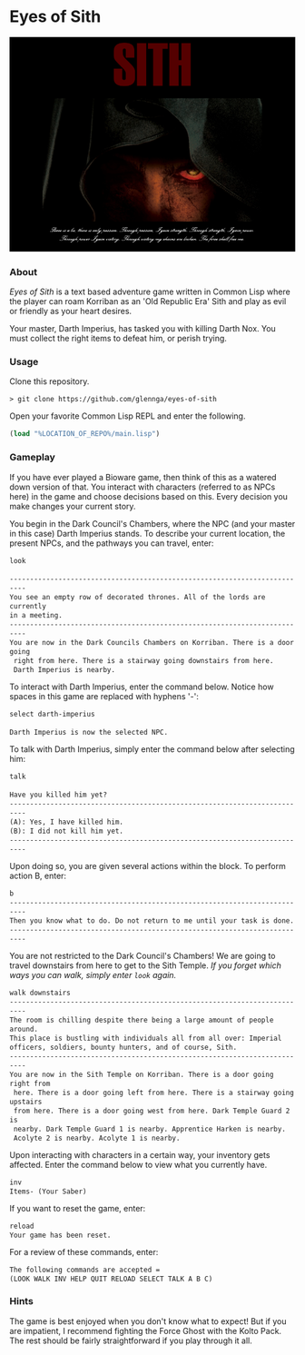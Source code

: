 # Eyes of Sith

![poster](poster.PNG)

### About

_Eyes of Sith_ is a text based adventure game written in Common Lisp where the player can roam Korriban as an 'Old Republic Era' Sith and play as evil or friendly as your heart desires. 

Your master, Darth Imperius, has tasked you with killing Darth Nox. You must collect the right items to defeat him, or perish trying.


### Usage
Clone this repository.
```
> git clone https://github.com/glennga/eyes-of-sith
```
Open your favorite Common Lisp REPL and enter the following.

```commonlisp
(load "%LOCATION_OF_REPO%/main.lisp")
```

### Gameplay
If you have ever played a Bioware game, then think of this as a watered down version of that. You interact with characters (referred to as NPCs here) in the game and choose decisions based on this. Every decision you make changes your current story. 

You begin in the Dark Council's Chambers, where the NPC (and your master in this case) Darth Imperius stands. To describe your current location, the present NPCs, and the pathways you can travel, enter:

```
look

--------------------------------------------------------------------------
You see an empty row of decorated thrones. All of the lords are currently
in a meeting.
--------------------------------------------------------------------------
You are now in the Dark Councils Chambers on Korriban. There is a door going
 right from here. There is a stairway going downstairs from here.
 Darth Imperius is nearby.
```

To interact with Darth Imperius, enter the command below. Notice how spaces in this game are replaced with hyphens '-':

```
select darth-imperius

Darth Imperius is now the selected NPC.
```

To talk with Darth Imperius, simply enter the command below after selecting him:

```
talk

Have you killed him yet?
--------------------------------------------------------------------------
(A): Yes, I have killed him.
(B): I did not kill him yet.
--------------------------------------------------------------------------
```

Upon doing so, you are given several actions within the block. To perform action B, enter:

```
b
--------------------------------------------------------------------------
Then you know what to do. Do not return to me until your task is done.
--------------------------------------------------------------------------
```

You are not restricted to the Dark Council's Chambers! We are going to travel downstairs from here to get to the Sith Temple. _If you forget which ways you can walk, simply enter `look` again._

```
walk downstairs
--------------------------------------------------------------------------
The room is chilling despite there being a large amount of people around.
This place is bustling with individuals all from all over: Imperial
officers, soldiers, bounty hunters, and of course, Sith.
--------------------------------------------------------------------------
You are now in the Sith Temple on Korriban. There is a door going right from
 here. There is a door going left from here. There is a stairway going upstairs
 from here. There is a door going west from here. Dark Temple Guard 2 is
 nearby. Dark Temple Guard 1 is nearby. Apprentice Harken is nearby.
 Acolyte 2 is nearby. Acolyte 1 is nearby.
```

Upon interacting with characters in a certain way, your inventory gets affected. Enter the command below to view what you currently have.

```
inv
Items- (Your Saber) 
```

If you want to reset the game, enter:

```
reload
Your game has been reset.
```

For a review of these commands, enter:

```
The following commands are accepted =
(LOOK WALK INV HELP QUIT RELOAD SELECT TALK A B C)
```

### Hints

The game is best enjoyed when you don't know what to expect! But if you are impatient, I recommend fighting the Force Ghost with the Kolto Pack. The rest should be fairly straightforward if you play through it all. 